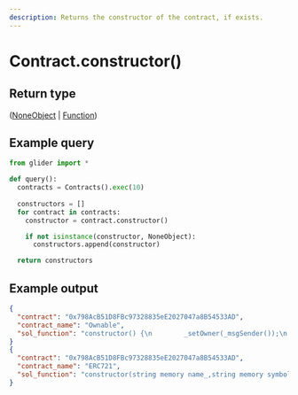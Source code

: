 ```yaml
---
description: Returns the constructor of the contract, if exists.
---
```


# Contract.constructor()

## Return type

([NoneObject](../noneobject/) | [Function](../function/))

## Example query

```python
from glider import *

def query():
  contracts = Contracts().exec(10)
  
  constructors = []
  for contract in contracts:
    constructor = contract.constructor()

    if not isinstance(constructor, NoneObject):
      constructors.append(constructor)

  return constructors
```

## Example output

```json
{
  "contract": "0x798AcB51D8FBc97328835eE2027047a8B54533AD",
  "contract_name": "Ownable",
  "sol_function": "constructor() {\n        _setOwner(_msgSender());\n    }"
}
{
  "contract": "0x798AcB51D8FBc97328835eE2027047a8B54533AD",
  "contract_name": "ERC721",
  "sol_function": "constructor(string memory name_,string memory symbol_) {\n        _name = name_;\n        _symbol = symbol_;\n    }"
}
```
